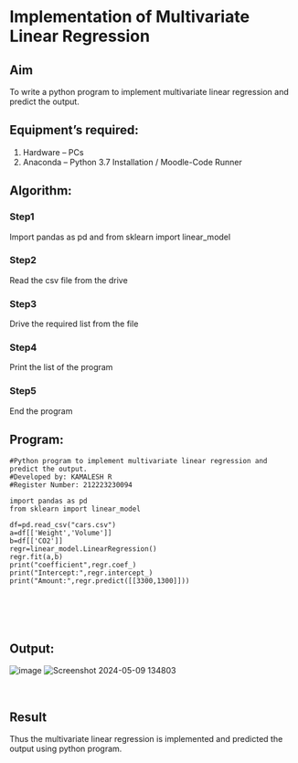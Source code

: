 # Implementation of Multivariate Linear Regression
## Aim
To write a python program to implement multivariate linear regression and predict the output.
## Equipment’s required:
1.	Hardware – PCs
2.	Anaconda – Python 3.7 Installation / Moodle-Code Runner
## Algorithm:
### Step1
Import pandas as pd and from sklearn import linear_model

### Step2
Read the csv file from the drive

### Step3
Drive the required list from the file

### Step4
Print the list of the program

### Step5
End the program

## Program:
```
#Python program to implement multivariate linear regression and predict the output.
#Developed by: KAMALESH R
#Register Number: 212223230094

import pandas as pd
from sklearn import linear_model

df=pd.read_csv("cars.csv")
a=df[['Weight','Volume']]
b=df[['CO2']]
regr=linear_model.LinearRegression()
regr.fit(a,b)
print("coefficient",regr.coef_)
print("Intercept:",regr.intercept_)
print("Amount:",regr.predict([[3300,1300]]))






```
## Output:
![image](https://github.com/KAMALESHNITHYA/Multivariate-Linear-Regression/assets/145743119/4b28aa3c-6ec7-4a4d-8d36-865d477207b0)
![Screenshot 2024-05-09 134803](https://github.com/KAMALESHNITHYA/Multivariate-Linear-Regression/assets/145743119/bb03642c-3dc9-47e6-b2ee-e9291962c440)


<br>

## Result
Thus the multivariate linear regression is implemented and predicted the output using python program.
